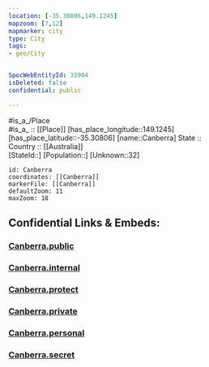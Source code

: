 ```yaml
---
location: [-35.30806,149.1245] 
mapzoom: [7,12] 
mapmarker: city 
type: City
tags:
- geo/City


SpocWebEntityId: 35904
isDeleted: false
confidential: public

---
```

#is_a_/Place  
#is_a_ :: [[Place]] 
[has_place_longitude::149.1245] 
[has_place_latitude::-35.30806] 
[name::Canberra] 
State ::  
Country :: [[Australia]]  
[StateId::] 
[Population::] 
[Unknown::32] 


```leaflet
id: Canberra
coordinates: [[Canberra]] 
markerFile: [[Canberra]] 
defaultZoom: 11 
maxZoom: 18
```


## Confidential Links & Embeds: 

### [Canberra.public](/_public/\Earth\Continent\Australia\Australia\Counties\Australian_Capital_Territory\CityCanberra.public.md) 

### [Canberra.internal](/_internal/\Earth\Continent\Australia\Australia\Counties\Australian_Capital_Territory\CityCanberra.internal.md) 

### [Canberra.protect](/_protect/\Earth\Continent\Australia\Australia\Counties\Australian_Capital_Territory\CityCanberra.protect.md) 

### [Canberra.private](/_private/\Earth\Continent\Australia\Australia\Counties\Australian_Capital_Territory\CityCanberra.private.md) 

### [Canberra.personal](/_personal/\Earth\Continent\Australia\Australia\Counties\Australian_Capital_Territory\CityCanberra.personal.md) 

### [Canberra.secret](/_secret/\Earth\Continent\Australia\Australia\Counties\Australian_Capital_Territory\CityCanberra.secret.md)

